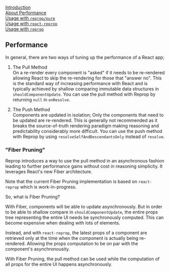<!---






    WARNING, READ THIS.
    This is a computed file. Do not edit.
    Edit `/docs/performance.template.md` instead.












    WARNING, READ THIS.
    This is a computed file. Do not edit.
    Edit `/docs/performance.template.md` instead.












    WARNING, READ THIS.
    This is a computed file. Do not edit.
    Edit `/docs/performance.template.md` instead.












    WARNING, READ THIS.
    This is a computed file. Do not edit.
    Edit `/docs/performance.template.md` instead.












    WARNING, READ THIS.
    This is a computed file. Do not edit.
    Edit `/docs/performance.template.md` instead.






-->
[Introduction](/../../)<br/>
[About Performance](/docs/performance.md)<br/>
[Usage with `reprop/pure`](/packages/reprop/pure)<br/>
[Usage with `react-reprop`](/packages/react-reprop)<br/>
[Usage with `reprop`](/packages/reprop)

## Performance

In general, there are two ways of tuning up the performance of a React app;

1. The Pull Method
   <br/>
   On a re-render every component is "asked" if it needs to be re-rendered allowing React to skip the re-rendering for those that "answer no".
   This is the standard way of increasing performance with React and is typically achieved by shallow comparing immutable data structures in `shouldComponentUpdate`.
   You can use the pull method with Reprop by returning `null` in `onResolve`.

2. The Push Method
   <br/>
   Components are updated in isolation;
   Only the components that need to be updated are re-rendered.
   This is generally not recommended as it breaks the source-of-truth rendering paradigm making reasoning and predictability considerably more difficult.
   You can use the push method with Reprop by using `resolveSelfAndDescendantsOnly` instead of `resolve`.


### "Fiber Pruning"

Reprop introduces a way to use the pull method in an asynchronous fashion leading to further performance gains without cost in reasoning simplicity.
It leverages React's new Fiber architecture.

Note that the current Fiber Pruning implementation is based on `react-reprop` which is work-in-progress.

So, what is Fiber Pruning?

With Fiber, components will be able to update asynchronously.
But in order to be able to shallow compare in `shouldComponentUpdate`,
the entire props tree representing the entire UI needs be synchronously computed.
This can become expensive when dealing with lots of elements.

Instead, and with `react-reprop`, the latest props of a component are retrieved only at the time when the component is actually being re-rendered.
Allowing the props computation to be on par with the component's asynchronousity.

With Fiber Pruning, the pull method can be used while the computation of all props for the entire UI happens asynchronously.

<!---






    WARNING, READ THIS.
    This is a computed file. Do not edit.
    Edit `/docs/performance.template.md` instead.












    WARNING, READ THIS.
    This is a computed file. Do not edit.
    Edit `/docs/performance.template.md` instead.












    WARNING, READ THIS.
    This is a computed file. Do not edit.
    Edit `/docs/performance.template.md` instead.












    WARNING, READ THIS.
    This is a computed file. Do not edit.
    Edit `/docs/performance.template.md` instead.












    WARNING, READ THIS.
    This is a computed file. Do not edit.
    Edit `/docs/performance.template.md` instead.






-->
